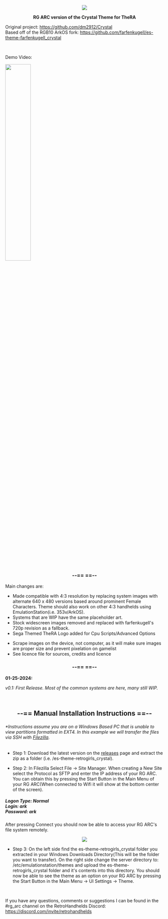 <p align=center><img src="https://i.imgur.com/OxDiSBk.jpg"></a></p>

**<p align=center>RG ARC version of the Crystal Theme for TheRA</p>**
Original project: https://github.com/dm2912/Crystal<br>
Based off of the RGB10 ArkOS fork: https://github.com/farfenkugell/es-theme-farfenkugell_crystal

<br>
<p>Demo Video:</p>

 [<img src=https://img.youtube.com/vi/sd1je__NzhY/0.jpg width=40%>](https://www.youtube.com/watch?v=sd1je__NzhY)

<br>


### <p align=center>--== ==--</p>

Main changes are: 

- Made compatible with 4:3 resolution by replacing system images with alternate 640 x 480 versions based around prominent Female Characters. Theme should also work on other 4:3 handhelds using EmulationStation(i.e. 353v/ArkOS).
- Systems that are WIP have the same placeholder art.
- Stock widescreen images removed and replaced with farfenkugell's 720p revision as a fallback. 
- Sega Themed TheRA Logo added for Cpu Scripts/Advanced Options
+ Scrape images on the device, not computer, as it will make sure images are proper size and prevent pixelation on gamelist
+ See licence file for sources, credits and licence

### <p align=center>--== ==--</p>

**01-25-2024:**

*v0.1: First Release. Most of the common systems are here, many still WIP.*

<br>

## <p align=center>--== Manual Installation Instructions ==--</p>

###### *Instructions assume you are on a Windows Based PC that is unable to view partitions formatted in EXT4. In this example we will transfer the files via SSH with [Filezilla](https://filezilla-project.org). 

- Step 1: Download the latest version on the [releases](https://github.com/GHROTIC/es-theme-retrogirls_crystal/releases) page and extract the zip as a folder (i.e. /es-theme-retrogirls_crystal).

- Step 2: In Filezilla Select File -> Site Manager. When creating a New Site select the Protocol as SFTP and enter the IP address of your RG ARC. You can obtain this by pressing the Start Button in the Main Menu of your RG ARC(When connected to Wifi it will show at the bottom center of the screen).

##### Logon Type: Normal<br> Login: ark<br> Password: ark

After pressing Connect you should now be able to access your RG ARC's file system remotely.

<p align=center><img src="https://i.imgur.com/F1blbWZ.png"></a></p>

- Step 3: On the left side find the es-theme-retrogirls_crystal folder you extracted in your Windows Downloads Directory(This will be the folder you want to transfer). On the right side change the server directory to: /etc/emulationstation/themes and upload the es-theme-retrogirls_crystal folder and it's contents into this directory. You should now be able to see the theme as an option on your RG ARC by pressing the Start Button in the Main Menu -> UI Settings -> Theme.

<br>

If you have any questions, comments or suggestions I can be found in the #rg_arc channel on the RetroHandhelds Discord: https://discord.com/invite/retrohandhelds
